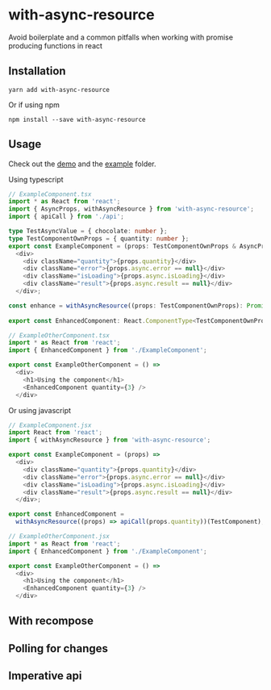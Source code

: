 # with-async-resource

Avoid boilerplate and a common pitfalls when working with promise producing functions in react

## Installation

`yarn add with-async-resource`

Or if using npm

`npm install --save with-async-resource`

## Usage

Check out the [demo](https://dean177.github.io/higher-order-async/) and the [example](https://github.com/Dean177/higher-order-async/tree/master/packages/with-async-resource/example) folder.

Using typescript

```typescript jsx
// ExampleComponent.tsx
import * as React from 'react';
import { AsyncProps, withAsyncResource } from 'with-async-resource';
import { apiCall } from './api';

type TestAsyncValue = { chocolate: number };
type TestComponentOwnProps = { quantity: number };
export const ExampleComponent = (props: TestComponentOwnProps & AsyncProps<TestAsyncValue>) =>
  <div>
    <div className="quantity">{props.quantity}</div>
    <div className="error">{props.async.error == null}</div>
    <div className="isLoading">{props.async.isLoading}</div>
    <div className="result">{props.async.result == null}</div>
  </div>;

const enhance = withAsyncResource((props: TestComponentOwnProps): Promise<TestAsyncValue> => apiCall(props.quantity))     
    
export const EnhancedComponent: React.ComponentType<TestComponentOwnProps> = enhance(ExampleComponent)

// ExampleOtherComponent.tsx
import * as React from 'react';
import { EnhancedComponent } from './ExampleComponent';

export const ExampleOtherComponent = () =>
  <div>
    <h1>Using the component</h1>  
    <EnhancedComponent quantity={3} />
  </div>
```

Or using javascript

```javascript
// ExampleComponent.jsx
import React from 'react';
import { withAsyncResource } from 'with-async-resource';

export const ExampleComponent = (props) =>
  <div>
    <div className="quantity">{props.quantity}</div>
    <div className="error">{props.async.error == null}</div>
    <div className="isLoading">{props.async.isLoading}</div>
    <div className="result">{props.async.result == null}</div>
  </div>;

export const EnhancedComponent = 
  withAsyncResource((props) => apiCall(props.quantity))(TestComponent);

// ExampleOtherComponent.jsx
import * as React from 'react';
import { EnhancedComponent } from './ExampleComponent';

export const ExampleOtherComponent = () =>
  <div>
    <h1>Using the component</h1>  
    <EnhancedComponent quantity={3} />
  </div>
```

## With recompose

## Polling for changes

## Imperative api